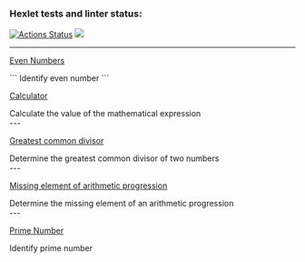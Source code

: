 ### Hexlet tests and linter status:
[![Actions Status](https://github.com/Reydenge/java-project-61/workflows/hexlet-check/badge.svg)](https://github.com/Reydenge/java-project-61/actions) <a href="https://codeclimate.com/github/Reydenge/java-project-61/maintainability"><img src="https://api.codeclimate.com/v1/badges/7fe4137899b62e43af2e/maintainability" /></a>

---
<a class=links href="https://asciinema.org/a/534710">Even Numbers </a>
<div class=describtion>
```<a> Identify even number </a>```
</div>


<a class=links href="https://asciinema.org/a/534712">Calculator </a>
<div class=describtion>
<a> Calculate the value of the mathematical expression </a>
</div>
---

<a class=links href="https://asciinema.org/a/534714">Greatest common divisor </a>
<div class=describtion>
<a> Determine the greatest common divisor of two numbers </a>
</div>
---

<a class=links href="https://asciinema.org/a/534715">Missing element of arithmetic progression </a>
<div class=describtion>
<a> Determine the missing element of an arithmetic progression </a>
</div>
---

<a class=links href="https://asciinema.org/a/534716">Prime Number </a>
<div class=describtion>
<a> Identify prime number </a>
</div>
